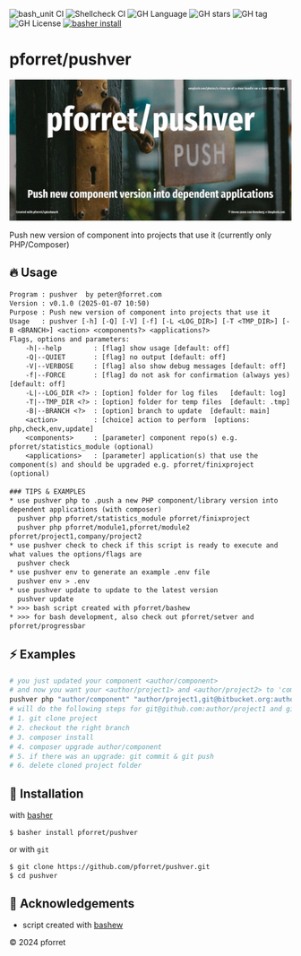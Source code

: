 ![bash_unit CI](https://github.com/pforret/pushver/workflows/bash_unit%20CI/badge.svg)
![Shellcheck CI](https://github.com/pforret/pushver/workflows/Shellcheck%20CI/badge.svg)
![GH Language](https://img.shields.io/github/languages/top/pforret/pushver)
![GH stars](https://img.shields.io/github/stars/pforret/pushver)
![GH tag](https://img.shields.io/github/v/tag/pforret/pushver)
![GH License](https://img.shields.io/github/license/pforret/pushver)
[![basher install](https://img.shields.io/badge/basher-install-white?logo=gnu-bash&style=flat)](https://www.basher.it/package/)

# pforret/pushver

![](assets/pushver.jpg)

Push new version of component into projects that use it (currently only PHP/Composer)

## 🔥 Usage

```
Program : pushver  by peter@forret.com
Version : v0.1.0 (2025-01-07 10:50)
Purpose : Push new version of component into projects that use it
Usage   : pushver [-h] [-Q] [-V] [-f] [-L <LOG_DIR>] [-T <TMP_DIR>] [-B <BRANCH>] <action> <components?> <applications?>
Flags, options and parameters:
    -h|--help        : [flag] show usage [default: off]
    -Q|--QUIET       : [flag] no output [default: off]
    -V|--VERBOSE     : [flag] also show debug messages [default: off]
    -f|--FORCE       : [flag] do not ask for confirmation (always yes) [default: off]
    -L|--LOG_DIR <?> : [option] folder for log files   [default: log]
    -T|--TMP_DIR <?> : [option] folder for temp files  [default: .tmp]
    -B|--BRANCH <?>  : [option] branch to update  [default: main]
    <action>         : [choice] action to perform  [options: php,check,env,update]
    <components>     : [parameter] component repo(s) e.g. pforret/statistics_module (optional)
    <applications>   : [parameter] application(s) that use the component(s) and should be upgraded e.g. pforret/finixproject (optional)
                                                                                                                                                                                                                                                                     
### TIPS & EXAMPLES
* use pushver php to .push a new PHP component/library version into dependent applications (with composer)
  pushver php pforret/statistics_module pforret/finixproject
  pushver php pforret/module1,pforret/module2 pforret/project1,company/project2
* use pushver check to check if this script is ready to execute and what values the options/flags are
  pushver check
* use pushver env to generate an example .env file
  pushver env > .env
* use pushver update to update to the latest version
  pushver update
* >>> bash script created with pforret/bashew
* >>> for bash development, also check out pforret/setver and pforret/progressbar
```

## ⚡️ Examples

```bash
# you just updated your component <author/component> 
# and now you want your <author/project1> and <author/project2> to 'composer upgrade' to this latest version
pushver php "author/component" "author/project1,git@bitbucket.org:author/project2"
# will do the following steps for git@github.com:author/project1 and git@bitbucket.org:author/project2
# 1. git clone project
# 2. checkout the right branch
# 3. composer install
# 4. composer upgrade author/component
# 5. if there was an upgrade: git commit & git push
# 6. delete cloned project folder
```

## 🚀 Installation

with [basher](https://github.com/basherpm/basher)

	$ basher install pforret/pushver

or with `git`

	$ git clone https://github.com/pforret/pushver.git
	$ cd pushver

## 📝 Acknowledgements

* script created with [bashew](https://github.com/pforret/bashew)

&copy; 2024 pforret
